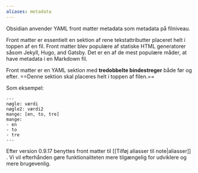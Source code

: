 ```yaml
---
aliases: metadata
---
```


Obsidian anvender YAML front matter metadata som metadata på filniveau.

Front matter er essentielt en sektion af rene tekstattributter placeret helt i toppen af en fil. Front matter blev populære af statiske HTML generatorer såsom Jekyll, Hugo, and Gatsby. Det er en af de mest populære måder, at have metadata i en Markdown fil.

Front matter er en YAML sektion med **tredobbelte bindestreger** både før og efter.
==Denne sektion skal placeres helt i toppen af filen.==

Som eksempel:

```
---
nøgle: værdi
nøgle2: værdi2
mange: [en, to, tre]
mange:
- en
- to
- tre
---
```

Efter version 0.9.17 benyttes front matter til [[Tilføj aliasser til note|aliasser]] . Vi vil efterhånden gøre funktionaliteten mere tilgængelig for udviklere og mere brugevenlig.
